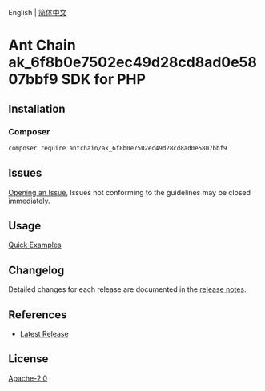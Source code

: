 English | [简体中文](README-CN.md)

# Ant Chain ak_6f8b0e7502ec49d28cd8ad0e5807bbf9 SDK for PHP

## Installation

### Composer

```bash
composer require antchain/ak_6f8b0e7502ec49d28cd8ad0e5807bbf9
```

## Issues

[Opening an Issue](https://github.com/alipay/antchain-openapi-prod-sdk/issues/new), Issues not conforming to the guidelines may be closed immediately.

## Usage

[Quick Examples](https://github.com/alipay/antchain-openapi-prod-sdk/blob/master/docs/0-Examples-EN.md#quick-examples)

## Changelog

Detailed changes for each release are documented in the [release notes](./ChangeLog.txt).

## References

* [Latest Release](https://github.com/antchain-openapi-sdk-php)

## License

[Apache-2.0](http://www.apache.org/licenses/LICENSE-2.0)
